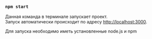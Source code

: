 ### `npm start`

Данная команда в терминале запускает проект.<br />
Запуск автоматически происходит по адресу [http://localhost:3000](http://localhost:3000).

Для запуска необходимо иметь установленные node.js и npm

